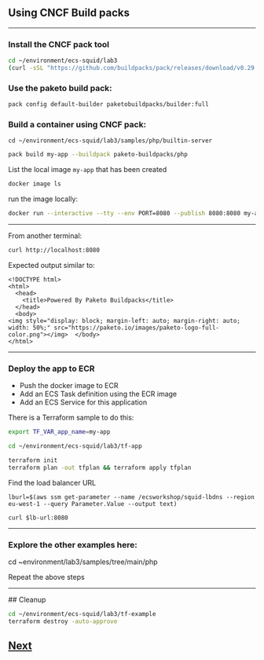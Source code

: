 
## Using CNCF Build packs

----

### Install the CNCF pack tool

```bash
cd ~/environment/ecs-squid/lab3
(curl -sSL "https://github.com/buildpacks/pack/releases/download/v0.29.0/pack-v0.29.0-linux.tgz" | sudo tar -C /usr/local/bin/ --no-same-owner -xzv pack)
```

### Use the paketo build pack:

```bash
pack config default-builder paketobuildpacks/builder:full
```

### Build a container using CNCF pack:

```
cd ~/environment/ecs-squid/lab3/samples/php/builtin-server
```


```bash
pack build my-app --buildpack paketo-buildpacks/php
```

List the local image `my-app` that has been created

```bash
docker image ls
```

run the image locally:


```bash
docker run --interactive --tty --env PORT=8080 --publish 8080:8080 my-app
```

----

From another terminal:

```bash
curl http://localhost:8080
```

Expected output similar to:

```
<!DOCTYPE html>
<html>
  <head>
    <title>Powered By Paketo Buildpacks</title>
  </head>
  <body>
<img style="display: block; margin-left: auto; margin-right: auto; width: 50%;" src="https://paketo.io/images/paketo-logo-full-color.png"></img>  </body>
</html>
```


-----------


### Deploy the app to ECR

- Push the docker image to ECR
- Add an ECS Task definition using the ECR image
- Add an ECS Service for this application 


There is a Terraform sample to do this:

```bash
export TF_VAR_app_name=my-app
```


```bash
cd ~/environment/ecs-squid/lab3/tf-app
```

```bash
terraform init
terraform plan -out tfplan && terraform apply tfplan

```


Find the load balancer URL

```
lburl=$(aws ssm get-parameter --name /ecsworkshop/squid-lbdns --region eu-west-1 --query Parameter.Value --output text)

curl $lb-url:8080

```

-------


### Explore the other examples here:

cd ~environment/lab3/samples/tree/main/php

Repeat the above steps


-----




## Cleanup

```bash
cd ~/environment/ecs-squid/lab3/tf-example
terraform destroy -auto-approve
```

## [Next](./WRAPUP.md)





